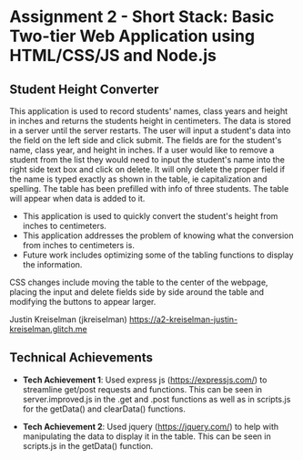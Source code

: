 Assignment 2 - Short Stack: Basic Two-tier Web Application using HTML/CSS/JS and Node.js  
===



## Student Height Converter
This application is used to record students' names, class years and height in inches and returns the students height in centimeters. The data is stored in a server until the server restarts.
The user will input a student's data into the field on the left side and click submit. The fields are for the student's name, class year, and height in inches. If a user would like to remove a student from the list
they would need to input the student's name into the right side text box and click on delete. It will only delete the proper field if the name is typed exactly as shown in the table, ie capitalization and spelling.
The table has been prefilled with info of three students. The table will appear when data is added to it.

- This application is used to quickly convert the student's height from inches to centimeters. 
- This application addresses the problem of knowing what the conversion from inches to centimeters is.
- Future work includes optimizing some of the tabling functions to display the information.

CSS changes include moving the table to the center of the webpage, placing the input and delete fields side by side around the table and modifying the buttons to appear larger.


Justin Kreiselman (jkreiselman)
https://a2-kreiselman-justin-kreiselman.glitch.me

## Technical Achievements
- **Tech Achievement 1**: Used express js (https://expressjs.com/) to streamline get/post requests and functions. This can be seen in server.improved.js in the .get and .post functions as well as in scripts.js for the getData()
    and clearData() functions.
    
- **Tech Achievement 2**: Used jquery (https://jquery.com/) to help with manipulating the data to display it in the table. This can be seen in scripts.js in the getData() function.


